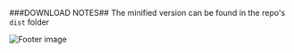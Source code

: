 ###DOWNLOAD NOTES##
The minified version can be found in the repo's `dist` folder

![Footer image](http://m90.github.io/jquery-seeThru/img/footer.png)
